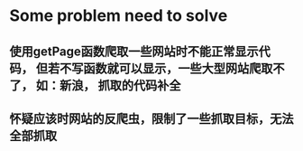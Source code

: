 # Some problem need to solve

## 使用getPage函数爬取一些网站时不能正常显示代码， 但若不写函数就可以显示，一些大型网站爬取不了， 如：新浪， 抓取的代码补全

## 怀疑应该时网站的反爬虫，限制了一些抓取目标，无法全部抓取
